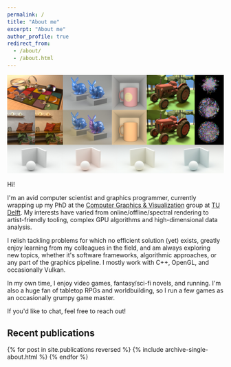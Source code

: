 ```yaml
---
permalink: /
title: "About me"
excerpt: "About me"
author_profile: true
redirect_from: 
  - /about/
  - /about.html
---
```


<p><img src="../images/about-teaser.jpg" alt="page_image" class="page__image"/></p>

Hi!

I'm an avid computer scientist and graphics programmer, currently wrapping up my PhD at the [Computer Graphics & Visualization](https://graphics.tudelft.nl) group at [TU Delft](https://www.tudelft.nl/). 
My interests have varied from online/offline/spectral rendering to artist-friendly tooling, complex GPU algorithms and high-dimensional data analysis.

I relish tackling problems for which no efficient solution (yet) exists, greatly enjoy learning from my colleagues in the field, and am always exploring new topics, whether it's software frameworks, algorithmic approaches, or any part of the graphics pipeline.
I mostly work with C++, OpenGL, and occasionally Vulkan.

In my own time, I enjoy video games, fantasy/sci-fi novels, and running.
I'm also a huge fan of tabletop RPGs and worldbuilding, so I run a few games as an occasionally grumpy game master.

If you'd like to chat, feel free to reach out!

## Recent publications

{% for post in site.publications reversed %}
  {% include archive-single-about.html %}
{% endfor %}